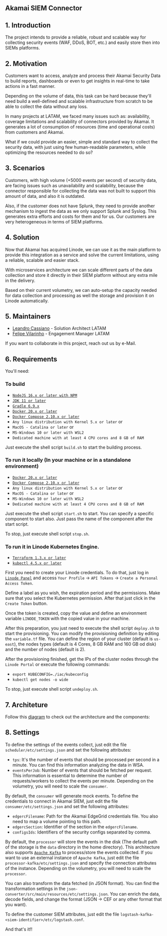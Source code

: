## Akamai SIEM Connector

## 1. Introduction

The project intends to provide a reliable, robust and scalable way for collecting security events (WAF, DDoS, BOT, etc.) 
and easily store then into SIEMs platforms.

## 2. Motivation

Customers want to access, analyze and process their Akamai Security Data to build reports, dashboards or even to get 
insights in real-time to take actions in a fast manner.

Depending on the volume of data, this task can be hard because they'll need build a well-defined and scalable 
infrastructure from scratch to be able to collect the data without any loss.

In many projects at LATAM, we faced many issues such as: availability, coverage limitations and scalability of 
connectors provided by Akamai. It generates a lot of consumption of resources (time and operational costs) from 
customers and Akamai.

What if we could provide an easier, simple and standard way to collect the security data, with just using few 
human-readable parameters, while optimizing the resources needed to do so?

## 3. Scenarios
Customers, with high volume (+5000 events per second) of security data, are facing issues such as unavailability and 
scalability, because the connector responsible for collecting the data was not built to support this amount of data, and
also it is outdated.

Also, if the customer does not have Splunk, they need to provide another mechanism to ingest the data as we only support
Splunk and Syslog. This generates extra efforts and costs for them and for us. Our customers are very heterogeneous in 
terms of SIEM platforms.

## 4. Solution
Now that Akamai has acquired Linode, we can use it as the main platform to provide this integration as a service and 
solve the current limitations, using a reliable, scalable and easier stack.

With microservices architecture we can scale different parts of the data collection and store it directly in their SIEM 
platform without any extra mile in the delivery.

Based on their current volumetry, we can auto-setup the capacity needed for data collection and processing as well the 
storage and provision it on Linode automatically.

## 5. Maintainers

- [Leandro Cassiano](https://contacts.akamai.com/lcassian) - Solution Architect LATAM
- [Felipe Vilarinho](https://contacts.akamai.com/fvilarin) - Engagement Manager LATAM

If you want to collaborate in this project, reach out us by e-Mail.

## 6. Requirements

You'll need:

### To build

- [`NodeJS 16.x or later with NPM`](https://nodejs.org)
- [`JDK 11 or later`](https://www.oracle.com/java/technologies/downloads)
- [`Gradle 6.9.x`](https://www.gradle.org)
- [`Docker 20.x or later`](https://docker.com)
- [`Docker Compose 2.10.x or later`](https://docs.docker.com/compose/install/)
- `Any linux distribution with Kernel 5.x or later` or 
- `MacOS - Catalina or later` or 
- `MS-Windows 10 or later with WSL2`
- `Dedicated machine with at least 4 CPU cores and 8 GB of RAM`

Just execute the shell script `build.sh` to start the building process.

### To run it locally (In your machine or in a standalone environment)

- [`Docker 20.x or later`](https://docker.com)
- [`Docker Compose 2.10.x or later`](https://docs.docker.com/compose/install/)
- `Any linux distribution with Kernel 5.x or later` or
- `MacOS - Catalina or later` or
- `MS-Windows 10 or later with WSL2`
- `Dedicated machine with at least 4 CPU cores and 8 GB of RAM`

Just execute the shell script `start.sh` to start. You can specify a specific component to start also. Just pass the 
name of the component after the start script. 

To stop, just execute shell script `stop.sh`.

### To run it in Linode Kubernetes Engine.

- [`Terraform 1.3.x or later`](https://www.terraform.io)
- [`kubectl 4.5.x or later`](https://kubernetes.io/docs/tasks/tools/)

First you need to create your Linode credentials. To do that, just log in [`Linode Panel`](https://cloud.linode.com)
and access `Your Profile` -> `API Tokens` -> `Create a Personal Access Token`.

Define a label as you wish, the expiration period and the permissions. Make sure that you select the Kubernetes
permission. After that just click in the `Create Token` button.

Once the token is created, copy the value and define an environment variable `LINODE_TOKEN` with the copied value in 
your machine.

After this preparation, you just need to execute the shell script `deploy.sh` to start the provisioning. You can modify
the provisioning definition by editing the `variable.tf` file. You can define the region of your cluster
(default is `us-east`), the nodes types (default is 4 Cores, 8 GB RAM and 160 GB od disk) and the number of nodes
(default is 2).

After the provisioning finished, get the IPs of the cluster nodes through the `Linode Portal` or execute the following
commands:
- `export KUBECONFIG=./iac/kubeconfig`
- `kubectl get nodes -o wide`

To stop, just execute shell script `undeploy.sh`.

## 7. Architeture

Follow this [diagram](https://viewer.diagrams.net/?tags=%7B%7D&target=blank&highlight=FFFFFF&edit=_blank&layers=1&nav=1&title=Akamai%20SIEM%20Connector%20Architecture.drawio#R7V1Zd6O4Ev41fkwfdtuPWbtzJ30n05k%2BvbzcI4NsM8HIDXJiz6%2B%2FEkg2ULJDYrY07j4nAbEE9FWVqr4qiYF5uVh%2FjNBy%2Fpl4OBgYmrcemFcDw9Atw2G%2FeMsmbRlZZtowi3xPnLRrePD%2FxaJRE60r38Nx7kRKSED9Zb7RJWGIXZprQ1FEnvOnTUmQ%2F6tLNMOg4cFFAWz95nt0Lt7CGO7aP2F%2FNpd%2FWXfG6ZEFkieLN4nnyCPPmSbzemBeRoTQdGuxvsQB7zzZL%2Bl1N3uObh8swiEtc8Hfvvdzcqctbi6jT1%2FPvvxYG1%2BuznQ7vc0TClbijam7HPBbOQG77cUkYlszviV72LhhW%2FFqgcVr0Y3sK4rX%2FMQ5XQSsQWebKPBnIdt22TPiiDU84Yj6rHfPxYGF73n88osIx%2F6%2FaJLcSmP7S%2BKHNMHOvhjYV%2FxeK0riVD74rWMakUd8SQLC7nsVkpDfZeoHQbGJhFSIlc6vg90mepI%2FGl5nmkQ3fsRkgWm0YaeIo5Yhek3ItOMIiJ93EqJLAZ5npMMSbUgI5Wx76x1ubENAp4bxE3oa%2Fzx7%2BGtDsfnr5%2FPnP4zH2zMdoHj%2BiBbIZ20Pt9ef2a%2Fz%2B1v28zr0ko4F0EVkFXrYE337PPcpflgilx99ZoqdRzXbpVah1weG6SE8mroAInbEcUd4Mq0GBGM4zoMAMTA1BQZObRhoAIT%2FkEnMWv5a4RXUFmYPlnzT3QQ%2B6%2FvIfLnjJylKd5NtA3IfZwl2f64ou81WOQQ6tkIBimjZeORZKrRGxsR0nGrQcvJgqdByFGAN6wJLDksZsABA2GMjgdglEZ2TGQlRcL1rvdhpDTdZu3PuCFkKJP7BlG5E93MLlgc0piii53yY4oIQoDj2Xdl84wfytL0AxGQVufiQUIr3ZDecYXroRDGg8Zc%2BCGiEA0T9p%2FzwWDk%2B0ktoFg689un3zPYPfqsPtti7Wos7JzsbuROy9%2F2e3clcxXd3lyV78roc9GKsyuKuNYO7abeFu9ofgSNZG4JQHOG6o6em1S28jBNeHcXr4HNn8LpMvfmoXp%2BwES%2FDLLoZQ%2BODDRwN3VC5hXZdnsaolZFMjkrbnXKjUrJ3jyOfvTwP2OBQVYs2Dct6KVq3tGm4T5v4y8z5z3%2FSECB259hbBQxSzkFECWERBEk4vScsWEbExXFcIijYEwO84PdPbf5fnJdpT%2F8po7fkXzWaqo%2BKmlpWT2sL38YASzciYYEKySDl%2FFpx6ibpv7M04DpnJ%2Bj6cp30kTwu%2BZMYR0%2B%2B21%2FWRDedHOSW5gDIVTFgbaSJAbmvxS9Kq0O87zyZrueV3NSgkg%2BbRNyEFE3liIcqo94XxE3tZcQb1XFzBBBvwx2r3YMyjbIeVFsOlDp8bJXm2VE7PzJH1DRP4xFmeUSdTvnE8rmzuYgV84VDbt0oTmwBMwWGxiH9yJOAhhb4kwiJv90%2FX7iYydCHinRSo76wNeyOWmoH1bKkGu5I2l0E%2FCN7bE84fIT6Wm0ZZHHpfZrnk0JmF3yxrUDJW6QPer%2FNDmblZ%2FsYR5gFC5iFG0xdbgjwE%2BYOjaFNUJwEyEnURf0kiibTaYxpspGNqXtqKiy7c6bCbtNUNJGoeZkSqzx7I5MyL7PLHRv7YUR9GeF01BdEGEOS9YlQUqnQggtLlF9ag17qt211jRYzYcLgWiBUScR8qo0whkbHiiMsOFafaJIqaRJr1DGaxIJaXi3iy9Uk8ON5bxF3nK4hDomxOaVLOPD2BSGjoJO6Ba2wrUDIrA0hmJDqN0IghG0boaEOsOgoe7mP%2F9hFO%2BrYp4hivWGPBO%2FFsEdGwR0Je2yYVrpPwxSe6S9IyPuvqjGdEdC7Zmtq7HbSBm8kEZUEwkHNqiOfYJfNJ3SMU7C7UandXbyk9ekKXjD%2FU7omSpA7fjgDEPeT%2FzFb53ftBriAXhfJgMhwPAaQN1okY8OixhP7Uyv7o0C8Li5AWYVhdmKEPWKoHJccKp2ODZUwwr%2BXmRF2Rz6nmUsV%2F9Ohl%2BBBot0o2utESTEmsVofKB0YBJ6zPk%2Bg%2BgNNH9Errae1x3pe8F6FYWUbGZP2ItJCxYytQl81%2BXdcG%2FrjNkzmlgoavCEN%2FsqZIY0HQE7ZSSGSjuiIVXeg%2F%2FQgIp3fgQ0qztxolA1Sui9GO9VqdbFBoLq0cp5VIvbepls5MGelLC9JfmznV%2FXbUbKdD%2FnFSlSUwshu0FEaQoIIxZvQZQ4OWvAuDyfxMnV4qog2I%2FxrheP%2BRpvF6mLDVM2JbTT3PIQBp5SAE%2BIVqLxeRLxcPVF9eEMO8aTxdS5PVYiNTb0x%2FNWzfGBo3IbHVucUHuV7K6YAKM9rLX5Ru9O9qmqo1Ns%2BSgqk1e6IGECbfUdmrFcURXzvL4gt0ocjrSx9WFcQC6ngtk1k1STPIdPXYeb%2B0GMfyHFvJzWJ8DLJcmdofA%2FA2494tKh5w9KaV5t3Ai3dy0ug9r2euehj2ooYQ8nA1%2BdkwjqhU5DRnAAMS05aqS%2BJbZ3c1irdVumOvui3mt0amhXrOD0o8%2BZF4%2B6H21PEmslJTdqFP7tCFPFeZI8%2FJdHiNHIn%2B%2BPWR27pI59Mfismf%2BQY7Zp8A7rhp1lrlSKu5QA3DZjqbXaMhwoPsOF2dVn%2B3bdfjhCQDLIfZ1Dmvwv5lPEYdoqt8nzBihvVdUsJfvUojgZ252F4Xhaw9joLLlHw2XcjEpMpNxwPfJ2ikH%2FDZM8Y3%2FKM9Ol0arjKbyt4zsSx1UP9sWBtl%2FOzcpKvQ8EfKaAcGTUhCetspNnnnXiU4b8OUMzMd4xRxJeoKboTqWf45xKH2zOC9PKb9E%2Bnd%2BmqEL2JY61IiAytUzKkWAP0%2FNsDNwSmhNkliyWLW%2FjwcMJTgeeoW4Aq1itZowlG%2B8O2Hpt0UzO7hR4M3r%2FgBUkqvB42cUD2TwzrsQ6a427poGIZqIRRv%2Bn3%2BgWWkfefxg6sy1DN9Kpi%2FQI1Tt1YHLfquowWkoni0sKai8Y4Hyo6eiF7nJKwVay5qE7hw3C5OCVFk9NJtK%2B3APv3l9cvBuf2qCxHWVde32onLfHG4vTmS6RMqLMHZbkjWYZ2lr3sLjytfT3u4GNnDN8ViucTgiIP%2Bh%2Fv38y1X77UzorRzeuD4rNfByWwKwpRYhEVGUghl3KZPZ4jfv1SCEWpNoFUW03mF09r5BXJHrNQ9KHDmSR1rcCmRui0Rt5hhMZtI6RYG63fCBU%2FiqSyco0ipFi4AIBTd1LV0fNpAcdWODSSLsnlCatYBFktuDB4Bt3yZs9RLUuH4XlVUrXpztJf01na6zurik%2FMH9u90sTqOVE1oIFVed715bMVH9ZYBQF%2F4AUK0YxXmhdL3Sb86PkjWiD%2Fd7HDFYFr5cFVjJ7NVjWXWf2wUsWqLI1xtGIpqLtmFQvWF9xyctdFvFB0grMKppgrkNOxNJMMT7pcxZSovr180sKcNwC1UFeIgl2bKJRIlFSphdWlhI%2FWQl0xsaNZNYQhXrnxTerWbxNq1DTEGQpXu64x7u5ewzdfv5nfNv%2FzvtO%2Frz%2Fd%2Fndz1m6G5JXLYKXPWqD1XiQTle9dNl2ZakAD1OGhp8xPdUykDY5arTDpiugToLFXGYoL7lrOULE6Sm1curLH91RPvAcjVgEiZoEfcRQ%2BuIoFroIfUcIBPfA%2BwWEVahhsRaqpIjjYbkR4Ge722EdmNOafiYf5Gf8H) to check out the architecture and the components:

## 8. Settings

To define the settings of the events collect, just edit the file `scheduler/etc/settings.json` and set the 
following attributes:

- `tps`: It's the number of events that should be processed per second in a minute. You can find this information 
analyzing the data in WSA.
- `eventsPerJob`: Number of events that should be fetched per request. This information is essential to determine the
number of requests/workers to collect the events per minute. Depending on the volumetry, you will need to scale the 
`consumer`.

By default, the `consumer` will generate mock events. To define the credentials to connect in Akamai SIEM, just edit the
file `consumer/etc/settings.json` and set the following attributes:

- `edgercFilename`: Path for the Akamai EdgeGrid credentials file. You also need to map a volume pointing to this path.
- `edgercSection`: Identifier of the section in the `edgercFilename`.
- `configsIds`: Identifiers of the security configs separated by comma.

By default, the `processor` will store the events in the disk (The default path of the storage is the `data` directory
in the home directory). This architecture also supports [`Apache Kafka`](https://kafka.apache.org) to process/store the 
events collected. If you want to use an external instance of `Apache Kafka`, just edit the file 
`processor-kafka/etc/settings.json` and specify the connection attributes of the instance. 
Depending on the volumetry, you will need to scale the `processor`.

You can also transform the data fetched (in JSON format). You can find the transformation settings in the 
`json-converter/src/main/resources/etc/settings.json`. You can enrich the data, decode fields, and change the format 
(JSON -> CEF or any other format that you want).

To define the customer SIEM attributes, just edit the file `logstash-kafka-<siem-identifier>/etc/logstash.conf`.

And that's it!!
